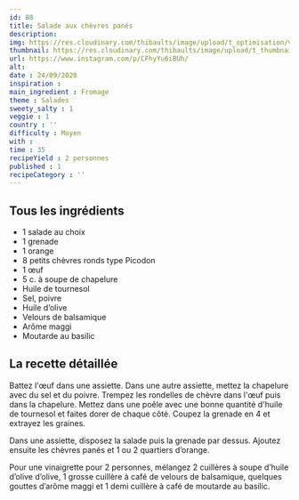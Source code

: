 ```yaml
---
id: 88
title: Salade aux chèvres panés
description: 
img: https://res.cloudinary.com/thibaults/image/upload/t_optimisation/v1600524211/Recipes/20200912_salade_chevre_pane.jpg
thumbnail: https://res.cloudinary.com/thibaults/image/upload/t_thumbnail_josie/v1600524211/Recipes/20200912_salade_chevre_pane.jpg
url: https://www.instagram.com/p/CFhyYu6iBUh/
alt: 
date : 24/09/2020
inspiration : 
main_ingredient : Fromage
theme : Salades
sweety_salty : 1
veggie : 1
country : ''
difficulty : Moyen
with : 
time : 35
recipeYield : 2 personnes
published : 1
recipeCategory : ''
---
```


## Tous les ingrédients
 - 1 salade au choix
 - 1 grenade
 - 1 orange
 - 8 petits chèvres ronds type Picodon
 - 1 œuf
 - 5 c. à soupe de chapelure
 - Huile de tournesol
 - Sel, poivre
 - Huile d’olive
 - Velours de balsamique
 - Arôme maggi
 - Moutarde au basilic

## La recette détaillée
Battez l'œuf dans une assiette. Dans une autre assiette, mettez la chapelure avec du sel et du poivre. Trempez les rondelles de chèvre dans l'œuf puis dans la chapelure. Mettez dans une poêle avec une bonne quantité d'huile de tournesol et faites dorer de chaque côté. Coupez la grenade en 4 et extrayez les graines.

Dans une assiette, disposez la salade puis la grenade par dessus. Ajoutez ensuite les chèvres panés et 1 ou 2 quartiers d’orange. 

Pour une vinaigrette pour 2 personnes, mélangez 2 cuillères à soupe d’huile d’olive d’olive, 1 grosse cuillère à café de velours de balsamique, quelques gouttes d’arôme maggi et 1 demi cuillère à café de moutarde au basilic.